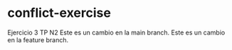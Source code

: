 # conflict-exercise
Ejercicio 3 TP N2
Este es un cambio en la main branch. 
Este es un cambio en la feature branch. 
